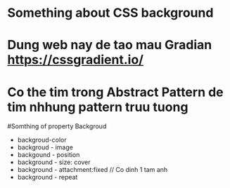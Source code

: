 # Something about CSS background
# Dung web nay de tao mau Gradian https://cssgradient.io/
# Co the tim trong Abstract Pattern de tim nhhung pattern truu tuong

#Somthing of property Backgroud 
- backgroud-color
- backgroud - image
- backgound - position
- background - size: cover
- background - attachment:fixed // Co dinh 1 tam anh
- background - repeat